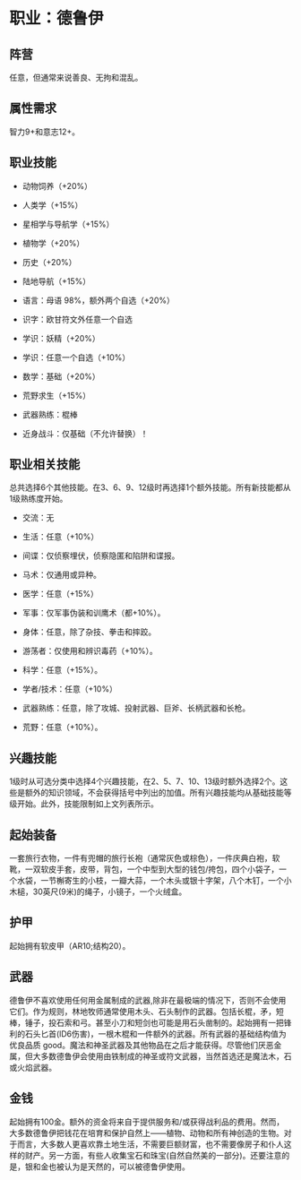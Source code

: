 # 职业：德鲁伊

## 阵营

任意，但通常来说善良、无拘和混乱。

## 属性需求

智力9+和意志12+。

## 职业技能

- 动物饲养（+20%）

- 人类学（+15%）

- 星相学与导航学（+15%）

- 植物学（+20%）

- 历史（+20%）

- 陆地导航（+15%）

- 语言：母语 98%，额外两个自选（+20%）

- 识字：欧甘符文外任意一个自选

- 学识：妖精（+20%）

- 学识：任意一个自选（+10%）

- 数学：基础（+20%）

- 荒野求生（+15%）

- 武器熟练：棍棒

- 近身战斗：仅基础（不允许替换）！


## 职业相关技能

总共选择6个其他技能。在3、6、9、12级时再选择1个额外技能。所有新技能都从1级熟练度开始。

- 交流：无

- 生活：任意（+10%）

- 间谍：仅侦察埋伏，侦察隐匿和陷阱和谍报。

- 马术：仅通用或异种。

- 医学：任意（+15%）

- 军事：仅军事伪装和训鹰术（都+10%）。

- 身体：任意，除了杂技、拳击和摔跤。

- 游荡者：仅使用和辨识毒药（+10%）。

- 科学：任意（+15%）。

- 学者/技术：任意（+10%）

- 武器熟练：任意，除了攻城、投射武器、巨斧、长柄武器和长枪。

- 荒野：任意（+10%）。


## 兴趣技能

1级时从可选分类中选择4个兴趣技能，在2、5、7、10、13级时额外选择2个。这些是额外的知识领域，不会获得括号中列出的加值。所有兴趣技能均从基础技能等级开始。此外，技能限制如上文列表所示。

## 起始装备

一套旅行衣物，一件有兜帽的旅行长袍（通常灰色或棕色），一件庆典白袍，软靴，一双软皮手套，皮带，背包，一个中型到大型的钱包/挎包，四个小袋子，一个水袋，一节槲寄生的小枝，一瓣大蒜，一个木头或银十字架，八个木钉，一个小木槌，30英尺(9米)的绳子，小镜子，一个火绒盒。

## 护甲

起始拥有软皮甲（AR10;结构20）。

## 武器

德鲁伊不喜欢使用任何用金属制成的武器,除非在最极端的情况下，否则不会使用它们。作为规则，林地牧师通常使用木头、石头制作的武器。包括长棍，矛，短棒，锤子，投石索和弓。甚至小刀和短剑也可能是用石头凿制的。起始拥有一把锋利的石头匕首(lD6伤害)，一根木棍和一件额外的武器。所有武器的基础结构值为优良品质
good。魔法和神圣武器及其他物品在之后才能获得。尽管他们厌恶金属，但大多数德鲁伊会使用由铁制成的神圣或符文武器，当然首选还是魔法木，石或火焰武器。

## 金钱

起始拥有100金。额外的资金将来自于提供服务和/或获得战利品的费用。然而，大多数德鲁伊把钱花在培育和保护自然上——植物、动物和所有神创造的生物。对于而言，大多数人更喜欢靠土地生活，不需要巨额财富，也不需要像房子和仆人这样的财产。另一方面，有些人收集宝石和珠宝(自然自然美的一部分)。还要注意的是，银和金也被认为是天然的，可以被德鲁伊使用。
